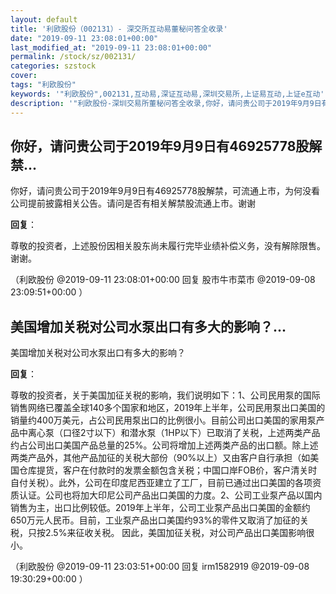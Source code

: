 ```yaml
---
layout: default
title: '利欧股份（002131）- 深交所互动易董秘问答全收录'
date: "2019-09-11 23:08:01+00:00"
last_modified_at: "2019-09-11 23:08:01+00:00"
permalink: /stock/sz/002131/
categories: szstock
cover: 
tags: "利欧股份"
keywords: '"利欧股份",002131,互动易,深证互动易,深圳交易所,上证易互动,上证e互动'
description: '"利欧股份-深圳交易所董秘问答全收录,你好，请问贵公司于2019年9月9日有46925778股解禁，可流通上市，为何没看公司提前披露相关公告。请问是否有相关解禁股流通上市。谢谢"'
---
```


## 你好，请问贵公司于2019年9月9日有46925778股解禁...

你好，请问贵公司于2019年9月9日有46925778股解禁，可流通上市，为何没看公司提前披露相关公告。请问是否有相关解禁股流通上市。谢谢

**回复**：

尊敬的投资者，上述股份因相关股东尚未履行完毕业绩补偿义务，没有解除限售。谢谢。 

（利欧股份  @2019-09-11 23:08:01+00:00 回复 股市牛市菜市  @2019-09-08 23:09:51+00:00 ）

## 美国增加关税对公司水泵出口有多大的影响？...

美国增加关税对公司水泵出口有多大的影响？

**回复**：

尊敬的投资者，关于美国加征关税的影响，我们说明如下：1、公司民用泵的国际销售网络已覆盖全球140多个国家和地区，2019年上半年，公司民用泵出口美国的销量约400万美元，占公司民用泵出口的比例很小。目前公司出口美国的家用泵产品中离心泵（口径2寸以下）和潜水泵（1HP以下）已取消了关税，上述两类产品约占公司出口美国产品总量的25%。公司将增加上述两类产品的出口额。除上述两类产品外，其他产品加征的关税大部份（90%以上）又由客户自行承担（如美国仓库提货，客户在付款时的发票金额包含关税；中国口岸FOB价，客户清关时自付关税）。此外，公司在印度尼西亚建立了工厂，目前已通过出口美国的各项资质认证。公司也将加大印尼公司产品出口美国的力度。2、公司工业泵产品以国内销售为主，出口比例较低。2019年上半年，公司工业泵产品出口美国的金额约650万元人民币。目前，工业泵产品出口美国约93%的零件又取消了加征的关税，只按2.5%来征收关税。
因此，美国加征关税，对公司产品出口美国影响很小。 

（利欧股份  @2019-09-11 23:03:51+00:00 回复 irm1582919  @2019-09-08 19:30:29+00:00 ）

